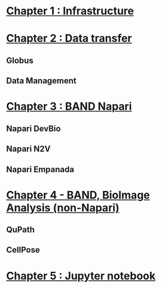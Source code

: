 # [Chapter 1 : Infrastructure](https://github.com/vib-bic-training/2024_Bioimaging_data_analysis_on_HPC/blob/main/Chapters/Chapter01.md)
# [Chapter 2 : Data transfer](https://github.com/vib-bic-training/2024_Bioimaging_data_analysis_on_HPC/blob/main/Chapters/Chapter02.md)
## Globus
## Data Management
# [Chapter 3 : BAND Napari](https://github.com/vib-bic-training/2024_Bioimaging_data_analysis_on_HPC/blob/main/Chapters/Chapter03.md)
## Napari DevBio
## Napari N2V
## Napari Empanada
# [Chapter 4 - BAND, BioImage Analysis (non-Napari)](https://github.com/vib-bic-training/2024_Bioimaging_data_analysis_on_HPC/blob/main/Chapters/Chapter04.md)
## QuPath
## CellPose
# [Chapter 5 : Jupyter notebook](https://github.com/vib-bic-training/2024_Bioimaging_data_analysis_on_HPC/blob/main/Chapters/Chapter05.md)


